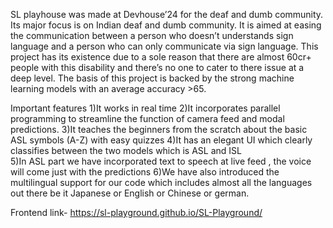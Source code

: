 SL playhouse was made at Devhouse’24 for the deaf  and dumb community. Its major focus is on Indian deaf and dumb community.
It is aimed at easing the communication between a person who doesn’t understands sign language and a person who can only communicate via sign language.
This project has its existence due to a sole reason that there are almost 60cr+ people with this disability and there’s no one to cater to there issue at a deep level.
The basis of this project is backed by the strong machine learning models with an average accuracy >65. 

Important features 
1)It works in real time 
2)It incorporates parallel programming to streamline the function of camera feed and modal predictions.
3)It teaches the beginners from the scratch about the basic ASL symbols (A-Z) with easy quizzes
4)It has an elegant UI which clearly classifies between the two models which is ASL and  ISL  
5)In ASL part we have  incorporated text to speech at live feed , the voice will come just with the predictions
6)We have also introduced the multilingual support for our code which includes almost all the languages out there be it Japanese or English or Chinese or german.

Frontend link- https://sl-playground.github.io/SL-Playground/
